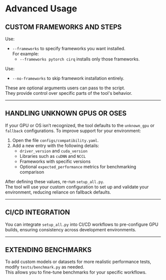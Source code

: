 # Advanced Usage

## CUSTOM FRAMEWORKS AND STEPS
Use:
- `--frameworks` to specify frameworks you want installed.  
  For example:  
  - `--frameworks pytorch cirq` installs only those frameworks.

Use:
- `--no-frameworks` to skip framework installation entirely.

These are optional arguments users can pass to the script.  
They provide control over specific parts of the tool's behavior.

---

## HANDLING UNKNOWN GPUS OR OSES
If your GPU or OS isn’t recognized, the tool defaults to the `unknown_gpu` or `fallback` configurations. To improve support for your environment:

1. Open the file `configs/compatibility.yaml`.
2. Add a new entry with the following details:
   - `driver_version` and `cuda_version`
   - Libraries such as `cuDNN` and `NCCL`
   - Frameworks with specific versions
   - Optional `expected_performance` metrics for benchmarking comparison

After defining these values, re-run `setup_all.py`.  
The tool will use your custom configuration to set up and validate your environment, reducing reliance on fallback defaults.

---

## CI/CD INTEGRATION
You can integrate `setup_all.py` into CI/CD workflows to pre-configure GPU builds, ensuring consistency across development environments.

---

## EXTENDING BENCHMARKS
To add custom models or datasets for more realistic performance tests, modify `tests/benchmark.py` as needed.  
This allows you to fine-tune benchmarks for your specific workflows.
